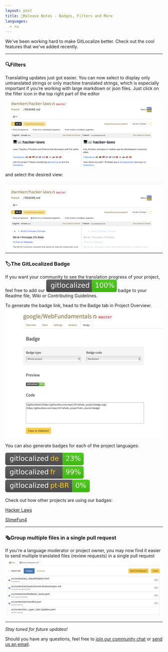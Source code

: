 ```yaml
---
layout: post
title: 🚀Release Notes - Badges, Filters and More
languages:
  - ru
---
```



We've been working hard to make GitLocalize better. Check out the cool features that we've added recently.

---
### 🔍Filters


Translating updates just got easier. You can now select to display only untranslated strings or only machine translated strings, which is especially important if you’re working with large markdown or json files. Just click on the filter icon in the top right part of the editor

![Filters](/img/filter_1.png)

and select the desired view:

![Filters](/img/filter_2.png)

---
### 🏷The GitLocalized Badge


If you want your community to see the translation progress of your project, feel free to add our ![GitLocalized](/img/badge.svg) badge to your Readme file, Wiki or Contributing Guidelines.

To generate the badge link, head to the Badge tab in Project Overview:
![GitLocalized Badge](/img/badge_1.png)

You can also generate badges for each of the project languages:

![de](/img/badge_de.svg)
![fr](/img/badge_fr.svg)
![ptbr](/img/badge_ptbr.svg)


Check out how other projects are using our badges:

[Hacker Laws](https://github.com/dwmkerr/hacker-laws#translations)

[SlimeFun4](https://github.com/TheBusyBiscuit/Slimefun4/wiki/Translating-Slimefun)

---
### 🗞Group multiple files in a single pull request

If you're a language moderator or project owner, you may now find it easier to send multiple translated files (review requests) in a single pull request
![Batch Pull Request](/img/batch_PR.png)

---

_Stay tuned for future updates!_


Should you have any questions, feel free to [join our community chat](https://gitter.im/gitlocalize/Lobby) or [send us an email](mailto:info@gitlocalize.com).
